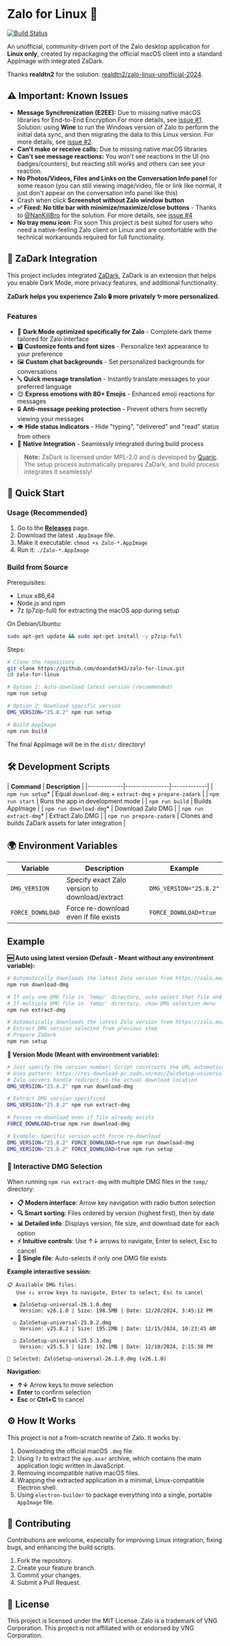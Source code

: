 # Zalo for Linux 🐧

[![Build Status](https://github.com/doandat943/zalo-for-linux/actions/workflows/build.yml/badge.svg)](https://github.com/doandat943/zalo-for-linux/actions/workflows/build.yml)

An unofficial, community-driven port of the Zalo desktop application for **Linux only**, created by repackaging the official macOS client into a standard AppImage with integrated ZaDark.

Thanks **realdtn2** for the solution: [realdtn2/zalo-linux-unofficial-2024](https://github.com/realdtn2/zalo-linux-unofficial-2024).

## ⚠️ Important: Known Issues

- **Message Synchronization (E2EE):** Due to missing native macOS libraries for End-to-End Encryption.For more details, see [issue #1](https://github.com/realdtn2/zalo-linux-unofficial-2024/issues/1). Solution: using **Wine** to run the Windows version of Zalo to perform the initial data sync, and then migrating the data to this Linux version. For more details, see [issue #2](https://github.com/realdtn2/zalo-linux-unofficial-2024/issues/2).
- **Can't make or receive calls:** Due to missing native macOS libraries
- **Can't see message reactions:** You won't see reactions in the UI (no badges/counters), but reacting still works and others can see your reaction.
- **No Photos/Videos, Files and Links on the Conversation Info panel** for some reason (you can still viewing image/video, file or link like normal, it just don't appear on the conversation info panel like this)
- Crash when click **Screenshot without Zalo window button**
- **✅ Fixed: No title bar with minimize/maximize/close buttons** - Thanks to [@NanKillBro](https://github.com/NanKillBro) for the solution. For more details, see [issue #4](https://github.com/doandat943/zalo-for-linux/issues/4)
- **No tray menu icon**: Fix soon
This project is best suited for users who need a native-feeling Zalo client on Linux and are comfortable with the technical workarounds required for full functionality.

## 🌙 ZaDark Integration

This project includes integrated [ZaDark](https://github.com/quaric/zadark), ZaDark is an extension that helps you enable Dark Mode, more privacy features, and additional functionality.

**ZaDark helps you experience Zalo 🔒 more privately ✨ more personalized.**

### Features
- 🌙 **Dark Mode optimized specifically for Zalo** - Complete dark theme tailored for Zalo interface
- 🆃 **Customize fonts and font sizes** - Personalize text appearance to your preference  
- 🖼️ **Custom chat backgrounds** - Set personalized backgrounds for conversations
- 🔤 **Quick message translation** - Instantly translate messages to your preferred language
- 😊 **Express emotions with 80+ Emojis** - Enhanced emoji reactions for messages
- 🔒 **Anti-message peeking protection** - Prevent others from secretly viewing your messages
- 👁️ **Hide status indicators** - Hide "typing", "delivered" and "read" status from others
- 📱 **Native Integration** - Seamlessly integrated during build process

> **Note:** ZaDark is licensed under MPL-2.0 and is developed by [Quaric](https://zadark.com). The setup process automatically prepares ZaDark, and build process integrates it seamlessly!

## 🚀 Quick Start

### Usage (Recommended)

1.  Go to the [**Releases**](https://github.com/doandat943/zalo-for-linux/releases) page.
2.  Download the latest `.AppImage` file.
3.  Make it executable: `chmod +x Zalo-*.AppImage`
4.  Run it: `./Zalo-*.AppImage`

### Build from Source

Prerequisites:
- Linux x86_64
- Node.js and npm
- 7z (p7zip-full) for extracting the macOS app during setup

On Debian/Ubuntu:
```bash
sudo apt-get update && sudo apt-get install -y p7zip-full
```

Steps:
```bash
# Clone the repository
git clone https://github.com/doandat943/zalo-for-linux.git
cd zalo-for-linux

# Option 1: Auto-download latest version (recommended)
npm run setup

# Option 2: Download specific version
DMG_VERSION="25.8.2" npm run setup

# Build AppImage
npm run build
```
The final AppImage will be in the `dist/` directory!

## 🛠️ Development Scripts

| **Command** | **Description** |
|-------------|----------------|-------------|
| `npm run setup`* | Equal `download-dmg` + `extract-dmg` + `prepare-zadark` |
| `npm run start` | Runs the app in development mode |
| `npm run build` | Builds AppImage |
| `npm run download-dmg`* | Download Zalo DMG |
| `npm run extract-dmg`* | Extract Zalo DMG |
| `npm run prepare-zadark` | Clones and builds ZaDark assets for later integration |

## 🌍 Environment Variables

| **Variable** | **Description** | **Example** |
|-------------|----------------|-------------|
| `DMG_VERSION` | Specify exact Zalo version to download/extract | `DMG_VERSION="25.8.2"` |
| `FORCE_DOWNLOAD` | Force re-download even if file exists | `FORCE_DOWNLOAD=true` |

## Example

**🆕 Auto using latest version (Default - Meant without any environtment variable):**
```bash
# Automatically downloads the latest Zalo version from https://zalo.me/download/zalo-pc
npm run download-dmg

# If only one DMG file in `temp/` directory, auto select that file and extract
# If multiple DMG file in `temp/` directory, show DMG selection menu
npm run extract-dmg

# Automatically downloads the latest Zalo version from https://zalo.me/download/zalo-pc
# Extract DMG version selected from previous step
# Prepare ZaDark
npm run setup
```

**🎯 Version Mode (Meant with environtment variable):**
```bash
# Just specify the version number! Script constructs the URL automatically
# Uses pattern: https://res-download-pc.zadn.vn/mac/ZaloSetup-universal-{DMG_VERSION}.dmg
# Zalo servers handle redirect to the actual download location
DMG_VERSION="25.8.2" npm run download-dmg

# Extract DMG version specificed
DMG_VERSION="25.8.2" npm run extract-dmg

# Forces re-download even if file already exists
FORCE_DOWNLOAD=true npm run download-dmg

# Example: Specific version with force re-download
DMG_VERSION="25.8.2" FORCE_DOWNLOAD=true npm run download-dmg
DMG_VERSION="25.8.2" FORCE_DOWNLOAD=true npm run setup
```

### 🎯 Interactive DMG Selection

When running `npm run extract-dmg` with multiple DMG files in the `temp/` directory:

- **📋 Modern interface**: Arrow key navigation with radio button selection
- **🔍 Smart sorting**: Files ordered by version (highest first), then by date
- **📊 Detailed info**: Displays version, file size, and download date for each option
- **⚡ Intuitive controls**: Use ↑↓ arrows to navigate, Enter to select, Esc to cancel
- **🎯 Single file**: Auto-selects if only one DMG file exists

**Example interactive session:**
```
📋 Available DMG files:
   Use ↑↓ arrow keys to navigate, Enter to select, Esc to cancel

  ● ZaloSetup-universal-26.1.0.dmg
    Version: v26.1.0 | Size: 198.5MB | Date: 12/20/2024, 3:45:12 PM

  ○ ZaloSetup-universal-25.8.2.dmg
    Version: v25.8.2 | Size: 195.2MB | Date: 12/15/2024, 10:23:45 AM

  ○ ZaloSetup-universal-25.5.3.dmg
    Version: v25.5.3 | Size: 192.1MB | Date: 12/10/2024, 2:15:30 PM

🎯 Selected: ZaloSetup-universal-26.1.0.dmg (v26.1.0)
```

**Navigation:**
- **↑↓** Arrow keys to move selection
- **Enter** to confirm selection  
- **Esc** or **Ctrl+C** to cancel

## ⚙️ How It Works

This project is not a from-scratch rewrite of Zalo. It works by:
1.  Downloading the official macOS `.dmg` file.
2.  Using `7z` to extract the `app.asar` archive, which contains the main application logic written in JavaScript.
3.  Removing incompatible native macOS files.
4.  Wrapping the extracted application in a minimal, Linux-compatible Electron shell.
5.  Using `electron-builder` to package everything into a single, portable `AppImage` file.

## 🤝 Contributing

Contributions are welcome, especially for improving Linux integration, fixing bugs, and enhancing the build scripts.

1.  Fork the repository.
2.  Create your feature branch.
3.  Commit your changes.
4.  Submit a Pull Request.

## 📄 License

This project is licensed under the MIT License. Zalo is a trademark of VNG Corporation. This project is not affiliated with or endorsed by VNG Corporation. 